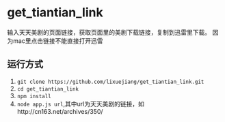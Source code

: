 # get_tiantian_link
输入天天美剧的页面链接，获取页面里的美剧下载链接，复制到迅雷里下载。
因为mac里点击链接不能直接打开迅雷

## 运行方式

1. `git clone https://github.com/lixuejiang/get_tiantian_link.git`
2. `cd get_tiantian_link`
3. `npm install`
4. `node app.js url`,其中url为天天美剧的链接，如http://cn163.net/archives/350/
